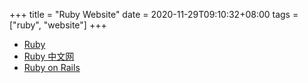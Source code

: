 +++
title = "Ruby Website"
date = 2020-11-29T09:10:32+08:00
tags = ["ruby", "website"]
+++


* [Ruby](http://www.ruby-lang.org/en/)
* [Ruby 中文网](https://www.ruby-lang.org/zh_cn/)
* [Ruby on Rails](https://rubyonrails.org/)